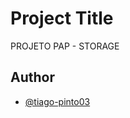 
# Project Title

PROJETO PAP - STORAGE


## Author

- [@tiago-pinto03](https://www.github.com/tiago-pinto03)




 
 
